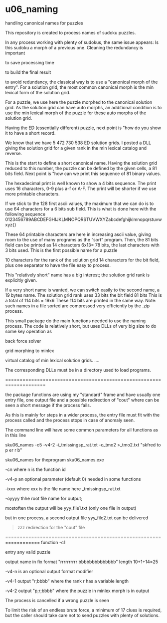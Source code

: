# u06_naming
handling canonical names for puzzles

This repository is created to process names of sudoku puzzles.

In any process working with plenty of sudokus, the same issue appears: Is this sudoku a morph of a previous one.
Cleaning the redundancy is important 

to save processing time 

to build the final result

to avoid redundancy, the classical way is to use a "canonical morph of the entry". For a solution grid, the most common canonical morph is the min lexical form of the solution grid.

For a puzzle, we use here the puzzle morphed to the canonical solution grid. As the solution grid can have auto morphs, an additional condition is to use the min lexical morph of the puzzle for these auto morphs of the solution grid.

Having the ED (essentially different) puzzle, next point is "how do you show it to have a short record.

We know that we have 5 472 730 538 ED solution grids. I posted a DLL giving the solution grid for a given rank in the min lexical catalog and reverse.

This is the start to define a short canonical name. Having the solution grid reduced to this number, the puzzle can be defined by the given cells, a 81 bits field. Next point is "how can we print this sequence of 81 binary values.

The hexadecimal print is well known to show a 4 bits sequence. The print uses 16 characters, 0-9 plus a-f or A-F. The print will be shorter if we use more printable characters.

If we stick to the 128 first ascii values, the maximum that we can do is to use 64 characters for a 6 bits sub field. This is what is done here with the following sequence 0123456789ABCDEFGHIJKLMNOPQRSTUVWXYZabcdefghijklmnopqrstuvwxyz{}

These 64 printable characters are here in increasing ascii value, giving room to the use of many programs as the “sort” program.
Then, the 81 bits field can be printed as 14 characters 6x13= 78 bits, the last characters with 3 bits used.
This is the first possible name for a puzzle

10 characters for the rank of the solution grid 14 characters for the bit field, plus one separator to have the file easy to process.

This "relatively short" name has a big interest; the solution grid rank is explicitly given.

If a very short name is wanted, we can switch easily to the second name, a 19 bytes name. The solution grid rank uses 33 bits the bit field 81 bits This is a total of 114 bits = 19x6 These 114 bits are printed in the same way.
Note: such names in a file sorted are compressed very efficiently by the .zip process.

This small package do the main functions needed to use the naming process. The code is relatively short, but uses DLLs of very big size to do some key operation as

back force solver 

grid morphing to minlex 

virtual catalog of min lexical solution grids. ....

The corresponding DLLs must be in a directory used to load programs.

====================================================================

the package functions are using my "standard" frame and have usually one entry file, one output file and a possible redirection of "cout" where can be seen a short message if the process fails.

As this is mainly for steps in a wider process, the entry file must fit with the process called and the process stops in case of anomaly seen.

The command line will have some common parameters for all functions as in this line

sku06_names -c5  -v4-2 -i_tmissingsp_rat.txt    -o_tmo2   >_tmo2.txt  "skfred to p er r b"

sku06_names for theprogram sku06_names.exe

-cn where n is the function id 

-v4-p an optional parameter (default 0) needed in some functions

-ixxx where xxx is the file name here _tmissingsp_rat.txt 

-oyyyy thhe root file name for output; 

  mostoften the output will be yyy_file1.txt (only one file in output)

  but in one process, a second output file  yyy_file2.txt can be delivered

>zzz redirection for the "cout" file

==================================================================
function -c1

entry any valid puzzle 

output name  in fix format "rrrrrrrrrr bbbbbbbbbbbbbb" length 10+1+14=25

-v4-n is an optional output format modifier

-v4-1 output "r;bbbb" where the rank r has a variable length

-v4-2 output "p;r;bbbb" where the puzzle in minlex morph is in output

The process is cancelled if a wrong puzzle is seen 

To limit the risk of an endless brute force, a minimum of 17 clues is required, but the caller should take care not to send puzzles with plenty of solutions.

















